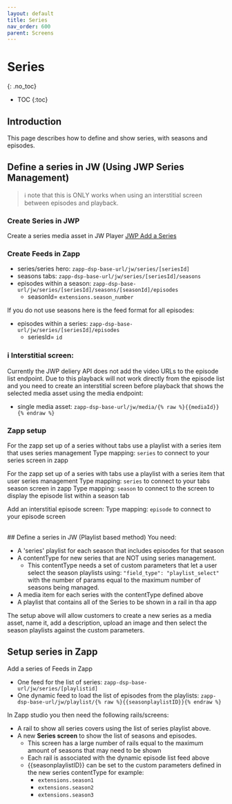 ```yaml
---
layout: default
title: Series
nav_order: 600
parent: Screens
---
```

# Series
{: .no_toc}

- TOC
{:toc}

## Introduction
This page describes how to define and show series, with seasons and episodes.

## Define a series in JW (Using JWP Series Management)
> ℹ️  note that this is ONLY works when using an interstitial screen between episodes and playback.

### Create Series in JWP
Create a series media asset in JW Player [JWP Add a Series](https://docs.jwplayer.com/platform/docs/add-a-series) 

### Create Feeds in Zapp
- series/series hero: `zapp-dsp-base-url/jw/series/[seriesId]` 
- seasons tabs: `zapp-dsp-base-url/jw/series/[seriesId]/seasons`
- episodes within a season: `zapp-dsp-base-url/jw/series/[seriesId]/seasons/[seasonId]/episodes`
  - seasonId= `extensions.season_number`

If you do not use seasons here is the feed format for all episodes:

- episodes within a series: `zapp-dsp-base-url/jw/series/[seriesId]/episodes`
   * seriesId= `id`

### ℹ️ Interstitial screen:
Currently the JWP deliery API does not add the video URLs to the episode list endpoint. Due to this playback will not work directly from the episode list and you need to create an interstitial screen before playback that shows the selected media asset using the media endpoint:
- single media asset: `zapp-dsp-base-url/jw/media/{% raw %}{{mediaId}}{% endraw %}`


### Zapp setup
For the zapp set up of a series without tabs use a playlist with a series item that uses series management
Type mapping: `series` to connect to your series screen in zapp

For the zapp set up of a series with tabs use a playlist with a series item that user series management
Type mapping: `series` to connect to your tabs season screen in zapp
Type mapping: `season` to connect to the screen to display the episode list within a season tab

Add an interstitial episode screen:
Type mapping: `episode` to connect to your episode screen

<br>
## Define a series in JW (Playlist based method)
You need:

- A 'series' playlist for each season that includes episodes for that season
- A contentType for new series that are NOT using series management. 
  * This contentType needs a set of custom parameters that let a user select the season playlists using: `"field_type": "playlist_select"` with the number of params equal to the maximum number of seasons being managed.
- A media item for each series with the contentType defined above 
- A playlist that contains all of the Series to be shown in a rail in tha app 
 
 The setup above will allow customers to create a new series as a media asset, name it, add a description, upload an image and then select the season playlists against the custom parameters. 

## Setup series in Zapp
Add a series of Feeds in Zapp
- One feed for the list of series: `zapp-dsp-base-url/jw/series/[playlistid]` 
- One dynamic feed to load the list of episodes from the playlists: `zapp-dsp-base-url/jw/playlist/{% raw %}{{seasonplaylistID}}{% endraw %}`

In Zapp studio you then need the following rails/screens:
- A rail to show all series covers using the list of series playlist above. 
- A new **Series screen** to show the list of seasons and episodes. 
  * This screen has a large number of rails equal to the maximum amount of seasons that may need to be shown
  * Each rail is associated with the dynamic episode list feed above
  * {{seasonplaylistID}} can be set to the custom parameters defined in the new series contentType for example:
    + `extensions.season1`
    + `extensions.season2`
    + `extensions.season3`

